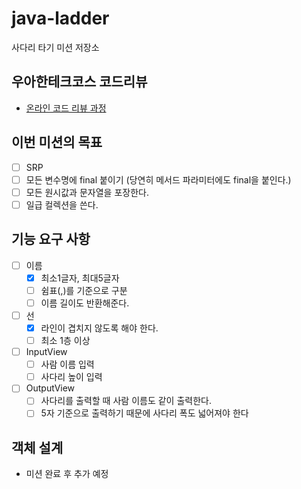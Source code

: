 # java-ladder

사다리 타기 미션 저장소

## 우아한테크코스 코드리뷰

- [온라인 코드 리뷰 과정](https://github.com/woowacourse/woowacourse-docs/blob/master/maincourse/README.md)

## 이번 미션의 목표
- [ ] SRP
- [ ] 모든 변수명에 final 붙이기 (당연히 메서드 파라미터에도 final을 붙인다.)
- [ ] 모든 원시값과 문자열을 포장한다.
- [ ] 일급 컬렉션을 쓴다.

## 기능 요구 사항
- [ ] 이름
    - [x] 최소1글자, 최대5글자
    - [ ] 쉼표(,)를 기준으로 구분
    - [ ] 이름 길이도 반환해준다.
- [ ] 선
    - [x] 라인이 겹치지 않도록 해야 한다.
    - [ ] 최소 1층 이상
- [ ] InputView
    - [ ] 사람 이름 입력
    - [ ] 사다리 높이 입력
- [ ] OutputView
    - [ ] 사다리를 출력할 때 사람 이름도 같이 출력한다.
    - [ ] 5자 기준으로 출력하기 때문에 사다리 폭도 넓어져야 한다

## 객체 설계
- 미션 완료 후 추가 예정